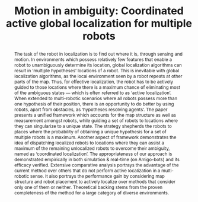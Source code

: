 ---
layout: project-page-new
title: "Motion in ambiguity: Coordinated active global localization for multiple robots"
authors:
  - name: Shivudu Bhuvanagiri
    sup: #
  - name: K. Madhava Krishna
    sup: #
affiliations:
  - name: IIIT Hyderabad, India
    link: https://robotics.iiit.ac.in
    sup: #
permalink: publications/2010/Bhuvanagiri_Motion-in-ambiguity
abstract: "The task of the robot in localization is to find out where it is, through sensing and motion. In environments which possess relatively few features that enable a robot to unambiguously determine its location, global localization algorithms can result in ‘multiple hypotheses’ locations of a robot. This is inevitable with global localization algorithms, as the local environment seen by a robot repeats at other parts of the map. Thus, for effective localization, the robot has to be actively guided to those locations where there is a maximum chance of eliminating most of the ambiguous states — which is often referred to as ‘active localization’. When extended to multi-robotic scenarios where all robots possess more than one hypothesis of their position, there is an opportunity to do better by using robots, apart from obstacles, as ‘hypotheses resolving agents’. The paper presents a unified framework which accounts for the map structure as well as measurement amongst robots, while guiding a set of robots to locations where they can singularize to a unique state. The strategy shepherds the robots to places where the probability of obtaining a unique hypothesis for a set of multiple robots is a maximum. Another aspect of framework demonstrates the idea of dispatching localized robots to locations where they can assist a maximum of the remaining unlocalized robots to overcome their ambiguity, named as ‘coordinated localization’. The appropriateness of our approach is demonstrated empirically in both simulation & real-time (on Amigo-bots) and its efficacy verified. Extensive comparative analysis portrays the advantage of the current method over others that do not perform active localization in a multi-robotic sense. It also portrays the performance gain by considering map structure and robot placement to actively localize over methods that consider only one of them or neither. Theoretical backing stems from the proven completeness of the method for a large category of diverse environments."
paper: https://www.sciencedirect.com/science/article/pii/S0921889009001444?via%3Dihub
# iframe: https://www.youtube.com/embed/jhjskX4FQwA

---